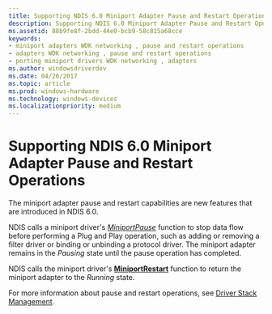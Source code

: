 ```yaml
---
title: Supporting NDIS 6.0 Miniport Adapter Pause and Restart Operations
description: Supporting NDIS 6.0 Miniport Adapter Pause and Restart Operations
ms.assetid: 88b9fe8f-2bdd-44e0-bcb9-58c815a68cce
keywords:
- miniport adapters WDK networking , pause and restart operations
- adapters WDK networking , pause and restart operations
- porting miniport drivers WDK networking , adapters
ms.author: windowsdriverdev
ms.date: 04/20/2017
ms.topic: article
ms.prod: windows-hardware
ms.technology: windows-devices
ms.localizationpriority: medium
---
```


# Supporting NDIS 6.0 Miniport Adapter Pause and Restart Operations





The miniport adapter pause and restart capabilities are new features that are introduced in NDIS 6.0.

NDIS calls a miniport driver's [*MiniportPause*](https://msdn.microsoft.com/library/windows/hardware/ff559418) function to stop data flow before performing a Plug and Play operation, such as adding or removing a filter driver or binding or unbinding a protocol driver. The miniport adapter remains in the *Pausing* state until the pause operation has completed.

NDIS calls the miniport driver's [**MiniportRestart**](https://msdn.microsoft.com/library/windows/hardware/ff559435) function to return the miniport adapter to the *Running* state.

For more information about pause and restart operations, see [Driver Stack Management](driver-stack-management.md).

 

 





